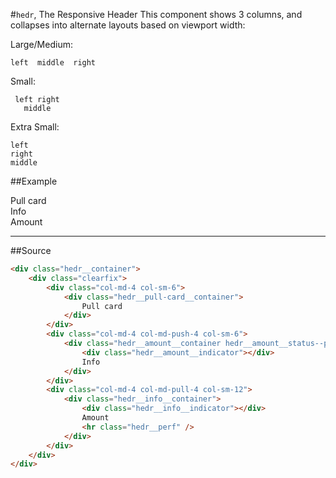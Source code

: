 <link rel="stylesheet" href="hedr.less.css" />

#`hedr`, The Responsive Header
This component shows 3 columns, and collapses into alternate layouts based on viewport width:

Large/Medium:
```
left  middle  right
```

Small:
```
 left right 
   middle   
```

Extra Small:
```
left
right
middle
```

##Example
<div class="hedr__container">
	<div class="clearfix">
		<div class="col-md-4 col-sm-6">
			<div class="hedr__pull-card__container">
				Pull card
			</div>
		</div>
		<div class="col-md-4 col-md-push-4 col-sm-6">
			<div class="hedr__amount__container hedr__amount__status--paid">
				<div class="hedr__amount__indicator"></div>
				Info
			</div>
		</div>
		<div class="col-md-4 col-md-pull-4 col-sm-12">
			<div class="hedr__info__container">
				<div class="hedr__info__indicator"></div>
				Amount
				<hr class="hedr__perf" />
			</div>
		</div>
	</div>
</div>

##Source
```html
<div class="hedr__container">
	<div class="clearfix">
		<div class="col-md-4 col-sm-6">
			<div class="hedr__pull-card__container">
				Pull card
			</div>
		</div>
		<div class="col-md-4 col-md-push-4 col-sm-6">
			<div class="hedr__amount__container hedr__amount__status--paid">
				<div class="hedr__amount__indicator"></div>
				Info
			</div>
		</div>
		<div class="col-md-4 col-md-pull-4 col-sm-12">
			<div class="hedr__info__container">
				<div class="hedr__info__indicator"></div>
				Amount
				<hr class="hedr__perf" />
			</div>
		</div>
	</div>
</div>

```
